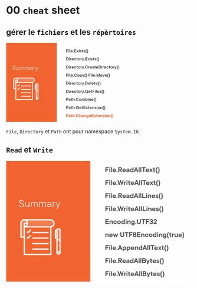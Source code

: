 # 00 `cheat` sheet

## gérer le `fichiers` et les `répèrtoires`

<img src="assets/all-methods-used-in-first-module.png" alt="all-methods-used-in-first-module" style="zoom: 33%;" />

`File`, `Directory` et `Path` ont pour namespace `System.IO`.



## `Read` et `Write`

<img src="assets/read-and-write-summary.png" alt="read-and-write-summary" style="zoom:50%;" />